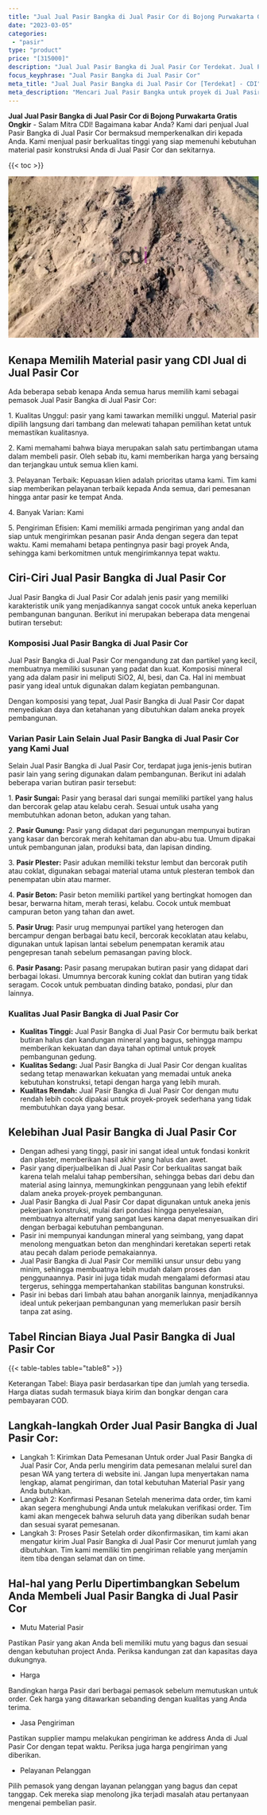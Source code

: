 ```yaml
---
title: "Jual Jual Pasir Bangka di Jual Pasir Cor di Bojong Purwakarta Gratis Ongkir"
date: "2023-03-05"
categories:
 - "pasir"
type: "product"
price: "[315000]"
description: "Jual Jual Pasir Bangka di Jual Pasir Cor Terdekat. Jual Pasir Bangka ini sering digunakan dalam proyek konstruksi sebagai bahan campuran yang terpilih dan bersih. Hubungi kami untuk informasi lebih lanjut."
focus_keyphrase: "Jual Pasir Bangka di Jual Pasir Cor"
meta_title: "Jual Jual Pasir Bangka di Jual Pasir Cor [Terdekat] - CDI"
meta_description: "Mencari Jual Pasir Bangka untuk proyek di Jual Pasir Cor? Kami memiliki Jual Pasir Bangka berkualitas untuk material adukan. Raih penawaran terbaik sekarang."
---
```


**Jual Jual Pasir Bangka di Jual Pasir Cor di Bojong Purwakarta Gratis Ongkir** - Salam Mitra CDI! Bagaimana kabar Anda? Kami dari penjual Jual Pasir Bangka di Jual Pasir Cor bermaksud memperkenalkan diri kepada Anda. Kami menjual pasir berkualitas tinggi yang siap memenuhi kebutuhan material pasir konstruksi Anda di Jual Pasir Cor dan sekitarnya.

{{< toc >}}

![Jual Jual Pasir Bangka di Jual Pasir Cor di Bojong Purwakarta Gratis Ongkir](/images/pasir/pasir-bangunan-06.jpg)

## Kenapa Memilih Material pasir yang CDI Jual di Jual Pasir Cor

Ada beberapa sebab kenapa Anda semua harus memilih kami sebagai pemasok Jual Pasir Bangka di Jual Pasir Cor:

1\.  Kualitas Unggul: pasir yang kami tawarkan memiliki unggul. Material pasir dipilih langsung dari tambang dan melewati tahapan pemilihan ketat untuk memastikan kualitasnya.

2\.  Kami memahami bahwa biaya merupakan salah satu pertimbangan utama dalam membeli pasir. Oleh sebab itu, kami memberikan harga yang bersaing dan terjangkau untuk semua klien kami.

3\.  Pelayanan Terbaik: Kepuasan klien adalah prioritas utama kami. Tim kami siap memberikan pelayanan terbaik kepada Anda semua, dari pemesanan hingga antar pasir ke tempat Anda.

4\.  Banyak Varian: Kami

5\.  Pengiriman Efisien: Kami memiliki armada pengiriman yang andal dan siap untuk mengirimkan pesanan pasir Anda dengan segera dan tepat waktu. Kami memahami betapa pentingnya pasir bagi proyek Anda, sehingga kami berkomitmen untuk mengirimkannya tepat waktu.

## Ciri-Ciri Jual Pasir Bangka di Jual Pasir Cor

Jual Pasir Bangka di Jual Pasir Cor adalah jenis pasir yang memiliki karakteristik unik yang menjadikannya sangat cocok untuk aneka keperluan pembangunan bangunan. Berikut ini merupakan beberapa data mengenai butiran tersebut:

### Komposisi Jual Pasir Bangka di Jual Pasir Cor

Jual Pasir Bangka di Jual Pasir Cor mengandung zat dan partikel yang kecil, membuatnya memiliki susunan yang padat dan kuat. Komposisi mineral yang ada dalam pasir ini meliputi SiO2, Al, besi, dan Ca. Hal ini membuat pasir yang ideal untuk digunakan dalam kegiatan pembangunan.

Dengan komposisi yang tepat, Jual Pasir Bangka di Jual Pasir Cor dapat menyediakan daya dan ketahanan yang dibutuhkan dalam aneka proyek pembangunan.

### Varian Pasir Lain Selain Jual Pasir Bangka di Jual Pasir Cor yang Kami Jual

Selain Jual Pasir Bangka di Jual Pasir Cor, terdapat juga jenis-jenis butiran pasir lain yang sering digunakan dalam pembangunan. Berikut ini adalah beberapa varian butiran pasir tersebut:

1\.  **Pasir Sungai:** Pasir yang berasal dari sungai memiliki partikel yang halus dan bercorak gelap atau kelabu cerah. Sesuai untuk usaha yang membutuhkan adonan beton, adukan yang tahan.

2\.  **Pasir Gunung:** Pasir yang didapat dari pegunungan mempunyai butiran yang kasar dan bercorak merah kehitaman dan abu-abu tua. Umum dipakai untuk pembangunan jalan, produksi bata, dan lapisan dinding.

3\.  **Pasir Plester:** Pasir adukan memiliki tekstur lembut dan bercorak putih atau coklat, digunakan sebagai material utama untuk plesteran tembok dan penempatan ubin atau marmer.

4\.  **Pasir Beton:** Pasir beton memiliki partikel yang bertingkat homogen dan besar, berwarna hitam, merah terasi, kelabu. Cocok untuk membuat campuran beton yang tahan dan awet.

5\.  **Pasir Urug:** Pasir urug mempunyai partikel yang heterogen dan bercampur dengan berbagai batu kecil, bercorak kecoklatan atau kelabu, digunakan untuk lapisan lantai sebelum penempatan keramik atau pengepresan tanah sebelum pemasangan paving block.

6\.  **Pasir Pasang:** Pasir pasang merupakan butiran pasir yang didapat dari berbagai lokasi. Umumnya bercorak kuning coklat dan butiran yang tidak seragam. Cocok untuk pembuatan dinding batako, pondasi, plur dan lainnya.

### Kualitas Jual Pasir Bangka di Jual Pasir Cor

*   **Kualitas Tinggi:** Jual Pasir Bangka di Jual Pasir Cor bermutu baik berkat butiran halus dan kandungan mineral yang bagus, sehingga mampu memberikan kekuatan dan daya tahan optimal untuk proyek pembangunan gedung.
*   **Kualitas Sedang:** Jual Pasir Bangka di Jual Pasir Cor dengan kualitas sedang tetap menawarkan kekuatan yang memadai untuk aneka kebutuhan konstruksi, tetapi dengan harga yang lebih murah.
*   **Kualitas Rendah:** Jual Pasir Bangka di Jual Pasir Cor dengan mutu rendah lebih cocok dipakai untuk proyek-proyek sederhana yang tidak membutuhkan daya yang besar.

## Kelebihan Jual Pasir Bangka di Jual Pasir Cor

*   Dengan adhesi yang tinggi, pasir ini sangat ideal untuk fondasi konkrit dan plaster, memberikan hasil akhir yang halus dan awet.
*   Pasir yang diperjualbelikan di Jual Pasir Cor berkualitas sangat baik karena telah melalui tahap pembersihan, sehingga bebas dari debu dan material asing lainnya, memungkinkan penggunaan yang lebih efektif dalam aneka proyek-proyek pembangunan.
*   Jual Pasir Bangka di Jual Pasir Cor dapat digunakan untuk aneka jenis pekerjaan konstruksi, mulai dari pondasi hingga penyelesaian, membuatnya alternatif yang sangat lues karena dapat menyesuaikan diri dengan berbagai kebutuhan pembangunan.
*   Pasir ini mempunyai kandungan mineral yang seimbang, yang dapat menolong menguatkan beton dan menghindari keretakan seperti retak atau pecah dalam periode pemakaiannya.
*   Jual Pasir Bangka di Jual Pasir Cor memiliki unsur unsur debu yang minim, sehingga membuatnya lebih mudah dalam proses dan penggunaannya. Pasir ini juga tidak mudah mengalami deformasi atau tergerus, sehingga mempertahankan stabilitas bangunan konstruksi.
*   Pasir ini bebas dari limbah atau bahan anorganik lainnya, menjadikannya ideal untuk pekerjaan pembangunan yang memerlukan pasir bersih tanpa zat asing.

## Tabel Rincian Biaya Jual Pasir Bangka di Jual Pasir Cor

{{< table-tables table="table8" >}}

Keterangan Tabel: Biaya pasir berdasarkan tipe dan jumlah yang tersedia. Harga diatas sudah termasuk biaya kirim dan bongkar dengan cara pembayaran COD.

## Langkah-langkah Order Jual Pasir Bangka di Jual Pasir Cor:

*   Langkah 1: Kirimkan Data Pemesanan
Untuk order Jual Pasir Bangka di Jual Pasir Cor, Anda perlu mengirim data pemesanan melalui surel dan pesan WA yang tertera di website ini. Jangan lupa menyertakan nama lengkap, alamat pengiriman, dan total kebutuhan Material Pasir yang Anda butuhkan.
*   Langkah 2: Konfirmasi Pesanan
Setelah menerima data order, tim kami akan segera menghubungi Anda untuk melakukan verifikasi order. Tim kami akan mengecek bahwa seluruh data yang diberikan sudah benar dan sesuai syarat pemesanan.
*   Langkah 3: Proses Pasir
Setelah order dikonfirmasikan, tim kami akan mengatur kirim Jual Pasir Bangka di Jual Pasir Cor menurut jumlah yang dibutuhkan. Tim kami memiliki tim pengiriman reliable yang menjamin item tiba dengan selamat dan on time.

## Hal-hal yang Perlu Dipertimbangkan Sebelum Anda Membeli Jual Pasir Bangka di Jual Pasir Cor

*   Mutu Material Pasir

Pastikan Pasir yang akan Anda beli memiliki mutu yang bagus dan sesuai dengan kebutuhan project Anda. Periksa kandungan zat dan kapasitas daya dukungnya.
*   Harga

Bandingkan harga Pasir dari berbagai pemasok sebelum memutuskan untuk order. Cek harga yang ditawarkan sebanding dengan kualitas yang Anda terima.
*   Jasa Pengiriman

Pastikan supplier mampu melakukan pengiriman ke address Anda di Jual Pasir Cor dengan tepat waktu. Periksa juga harga pengiriman yang diberikan.
*   Pelayanan Pelanggan

Pilih pemasok yang dengan layanan pelanggan yang bagus dan cepat tanggap. Cek mereka siap menolong jika terjadi masalah atau pertanyaan mengenai pembelian pasir.